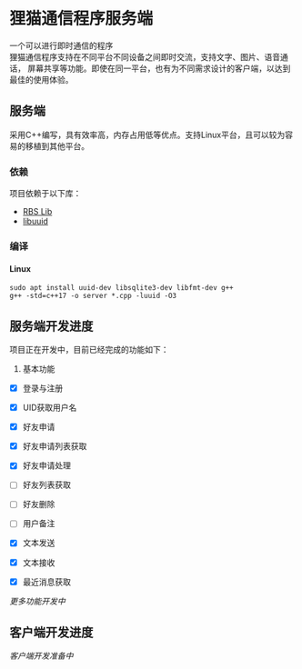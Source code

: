﻿# 狸猫通信程序服务端
一个可以进行即时通信的程序  
狸猫通信程序支持在不同平台不同设备之间即时交流，支持文字、图片、语音通话，
屏幕共享等功能。即使在同一平台，也有为不同需求设计的客户端，以达到最佳的使用体验。  

## 服务端
采用C++编写，具有效率高，内存占用低等优点。支持Linux平台，且可以较为容易的移植到其他平台。
### 依赖
项目依赖于以下库：
- [RBS Lib](https://github.com/Reliable-Binary-Solutions-Studio/RBSlibs)
- [libuuid](https://github.com/Reliable-Binary-Solutions-Studio/RBSlibs) 

### 编译
#### Linux
```shell
sudo apt install uuid-dev libsqlite3-dev libfmt-dev g++
g++ -std=c++17 -o server *.cpp -luuid -O3
```

## 服务端开发进度
项目正在开发中，目前已经完成的功能如下：
1. 基本功能  
- [x] 登录与注册
- [x] UID获取用户名
- [x] 好友申请
- [x] 好友申请列表获取
- [x] 好友申请处理
- [ ] 好友列表获取
- [ ] 好友删除
- [ ] 用户备注
- [x] 文本发送
- [x] 文本接收
- [x] 最近消息获取


*更多功能开发中*

## 客户端开发进度
*客户端开发准备中*
